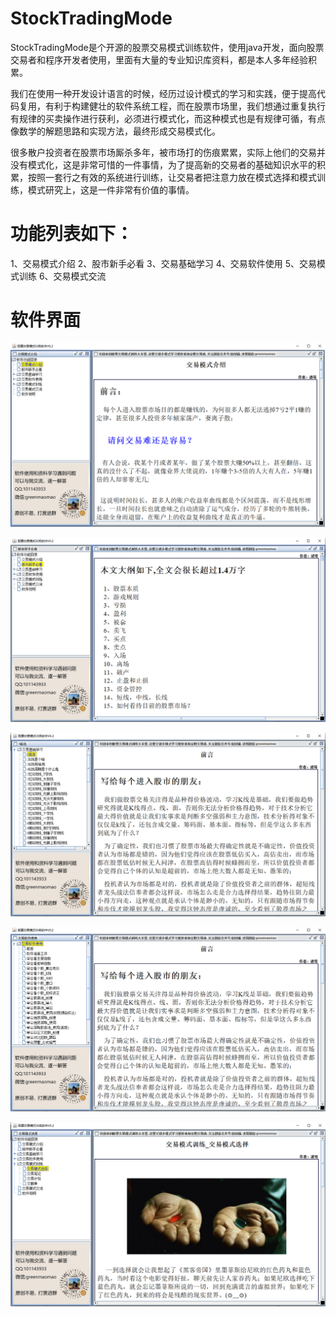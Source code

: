 # StockTradingMode

StockTradingMode是个开源的股票交易模式训练软件，使用java开发，面向股票交易者和程序开发者使用，里面有大量的专业知识库资料，都是本人多年经验积累。

我们在使用一种开发设计语言的时候，经历过设计模式的学习和实践，便于提高代码复用，有利于构建健壮的软件系统工程，而在股票市场里，我们想通过重复执行有规律的买卖操作进行获利，必须进行模式化，而这种模式也是有规律可循，有点像数学的解题思路和实现方法，最终形成交易模式化。

很多散户投资者在股票市场厮杀多年，被市场打的伤痕累累，实际上他们的交易并没有模式化，这是非常可惜的一件事情，为了提高新的交易者的基础知识水平的积累，按照一套行之有效的系统进行训练，让交易者把注意力放在模式选择和模式训练，模式研究上，这是一件非常有价值的事情。

# 功能列表如下：
1、交易模式介绍
2、股市新手必看
3、交易基础学习
4、交易软件使用
5、交易模式训练
6、交易模式交流


# 软件界面
![](https://github.com/semaomao/StockTradingMode/raw/master/html/img/screen1.png)

![](https://github.com/semaomao/StockTradingMode/raw/master/html/img/screen2.png)

![](https://github.com/semaomao/StockTradingMode/raw/master/html/img/screen3.png)

![](https://github.com/semaomao/StockTradingMode/raw/master/html/img/screen4.png)

![](https://github.com/semaomao/StockTradingMode/raw/master/html/img/screen5.png)
